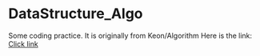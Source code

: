 # DataStructure_Algo
Some coding practice.
It is originally from Keon/Algorithm Here is the link:
[Click link](https://github.com/user/repo/blob/branch/other_file.md)
